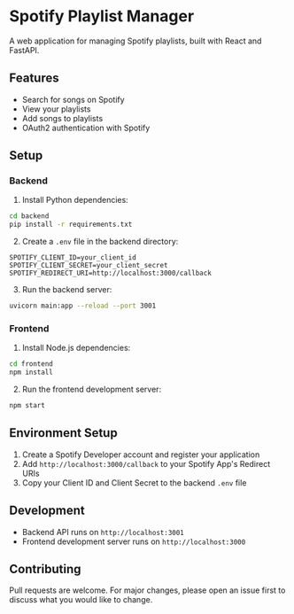 # Spotify Playlist Manager

A web application for managing Spotify playlists, built with React and FastAPI.

## Features

- Search for songs on Spotify
- View your playlists
- Add songs to playlists
- OAuth2 authentication with Spotify

## Setup

### Backend

1. Install Python dependencies:
```bash
cd backend
pip install -r requirements.txt
```

2. Create a `.env` file in the backend directory:
```
SPOTIFY_CLIENT_ID=your_client_id
SPOTIFY_CLIENT_SECRET=your_client_secret
SPOTIFY_REDIRECT_URI=http://localhost:3000/callback
```

3. Run the backend server:
```bash
uvicorn main:app --reload --port 3001
```

### Frontend

1. Install Node.js dependencies:
```bash
cd frontend
npm install
```

2. Run the frontend development server:
```bash
npm start
```

## Environment Setup

1. Create a Spotify Developer account and register your application
2. Add `http://localhost:3000/callback` to your Spotify App's Redirect URIs
3. Copy your Client ID and Client Secret to the backend `.env` file

## Development

- Backend API runs on `http://localhost:3001`
- Frontend development server runs on `http://localhost:3000`

## Contributing

Pull requests are welcome. For major changes, please open an issue first to discuss what you would like to change.
